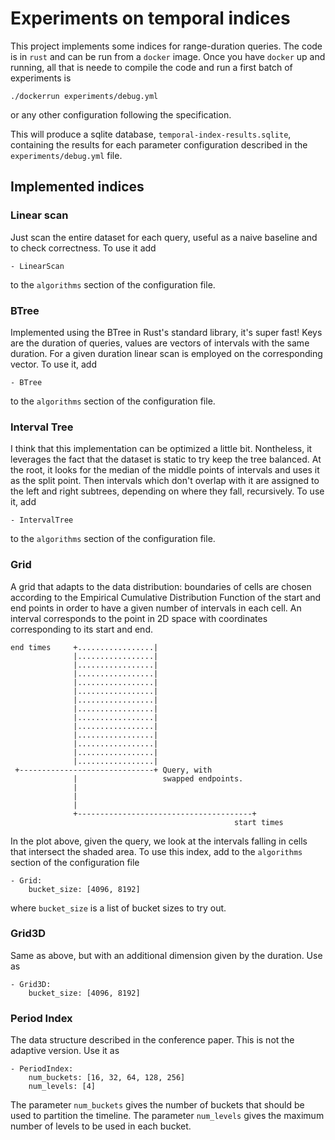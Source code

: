 Experiments on temporal indices
===============================

This project implements some indices for range-duration queries.
The code is in `rust` and can be run from a `docker` image.
Once you have `docker` up and running, all that is neede to compile the
code and run a first batch of experiments is

    ./dockerrun experiments/debug.yml

or any other configuration following the specification.
   
This will produce a sqlite database, `temporal-index-results.sqlite`,
containing the results for each parameter configuration described in the
`experiments/debug.yml` file.

Implemented indices
-------------------

### Linear scan

Just scan the entire dataset for each query, useful as a naive baseline and
to check correctness. To use it add

    - LinearScan

to the `algorithms` section of the configuration file.

### BTree

Implemented using the BTree in Rust's standard library, it's super fast!
Keys are the duration of queries, values are vectors of intervals with the same
duration. For a given duration linear scan is employed on the corresponding vector.
To use it, add

    - BTree

to the `algorithms` section of the configuration file.

### Interval Tree

I think that this implementation can be optimized a little bit. Nontheless,
it leverages the fact that the dataset is static to try keep the tree
balanced. At the root, it looks for the median of the middle points of
intervals and uses it as the split point. Then intervals which don't overlap
with it are assigned to the left and right subtrees, depending on where they
fall, recursively.
To use it, add

    - IntervalTree

to the `algorithms` section of the configuration file.

### Grid

A grid that adapts to the data distribution: boundaries of cells are chosen
according to the Empirical Cumulative Distribution Function of the start and 
end points in order to have a given number of intervals in each cell.
An interval corresponds to the point in 2D space with coordinates corresponding to
its start and end.

    end times     +.................|
                  |.................|
                  |.................|
                  |.................|
                  |.................|
                  |.................|
                  |.................|
                  |.................|
                  |.................|
                  |.................|
                  |.................|
                  |.................|
                  |.................|
                  |.................|
     +------------------------------+ Query, with
                  |                   swapped endpoints.
                  |
                  |
                  |
                  +---------------------------------------+
                                                      start times

In the plot above, given the query, we look at the intervals falling in cells
that intersect the shaded area.
To use this index, add to the `algorithms` section of the configuration file

    - Grid:
        bucket_size: [4096, 8192]

where `bucket_size` is a list of bucket sizes to try out.

### Grid3D

Same as above, but with an additional dimension given by the duration. Use as

    - Grid3D:
        bucket_size: [4096, 8192]

### Period Index

The data structure described in the conference paper. This is not the adaptive version.
Use it as

    - PeriodIndex:
        num_buckets: [16, 32, 64, 128, 256]
        num_levels: [4]

The parameter `num_buckets` gives the number of buckets that should be used
to partition the timeline. The parameter `num_levels` gives the maximum number of levels
to be used in each bucket.

